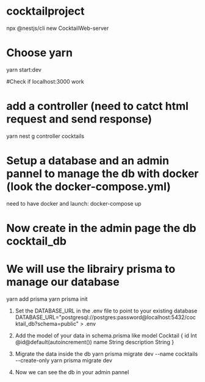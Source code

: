 # cocktailproject

npx @nestjs/cli new CocktailWeb-server
# Choose yarn

yarn start:dev

#Check if localhost:3000 work

# add a controller (need to catct html request and send response)
yarn nest g controller cocktails

# Setup a database and an admin pannel to manage the db with docker (look the docker-compose.yml)
need to have docker and launch: docker-compose up
# Now create in the admin page the db cocktail_db

# We will use the librairy prisma to manage our database
yarn add prisma
yarn prisma init

1. Set the DATABASE_URL in the .env file to point to your existing database
DATABASE_URL="postgresql://postgres:password@localhost:5432/cocktail_db?schema=public" > .env

2. Add the model of your data in schema.prisma like
model Cocktail {
    id          Int @id@default(autoincrement())
    name        String
    description String
}

3. Migrate the data inside the db
yarn prisma migrate dev --name cocktails --create-only
yarn prisma migrate dev

4. Now we can see the db in your admin pannel



